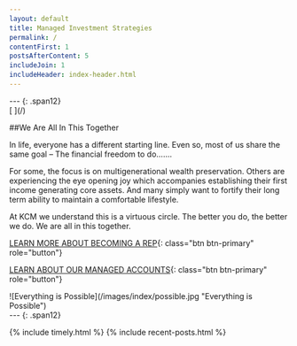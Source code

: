 ```yaml
---
layout: default
title: Managed Investment Strategies
permalink: /
contentFirst: 1
postsAfterContent: 5
includeJoin: 1
includeHeader: index-header.html
---
```




<div class='row' markdown="1">
---
{: .span12}
</div>

<div class="row">
    <div class="col-lg-6 fillable" markdown="1">
[<span class="link_fill"> </span>](/)

##We Are All In This Together

In life, everyone has a different starting line.  Even so, most of us share the same goal – The financial freedom to do…….

For some, the focus is on multigenerational wealth preservation. Others are experiencing the eye  opening joy which accompanies establishing their first income generating core assets. And many simply want to fortify their long term ability to maintain a comfortable lifestyle.

At KCM we understand this is a virtuous circle.  The better you do, the better we do.  We are all in this together.

[LEARN MORE ABOUT BECOMING A REP](/become-a-rep/){: class="btn btn-primary" role="button"}

[LEARN ABOUT OUR MANAGED ACCOUNTS](/investor/){: class="btn btn-primary" role="button"}

</div>

<div class="col-lg-6 fillable" markdown="1">
![Everything is Possible](/images/index/possible.jpg "Everything is Possible")
</div>
</div>


<div class='row' markdown="1">
---
{: .span12}
</div>

<div class="row">
<div class="col-lg-3 fillable" markdown="1">

</div>

{% include timely.html %}
{% include recent-posts.html %}
